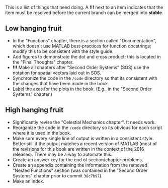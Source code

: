 This is a list of things that need doing. A **!!!** next to an item indicates
that the item must be resolved before the current branch can be merged into
**stable**.

## Low hanging fruit

+ In the "Functions" chapter, there is a section called "Documentation", which
doesn't use MATLAB best-practices for function docstrings; modify this to be
consistent with the style guide.
+ Add figures to demonstrate the dot and cross product; this is located in the
"Final Thoughts" chapter.
+ **!!!** Make all chapters after "Second Order Systems" (SOS) use the notation
for spatial vectors laid out in SOS.
+ Synchronize the code in the `/code` directory so that its consistent with the
changes that have been made in the book.
+ Label the axes for the plots in the book. (E.g., in the "Second Order
Systems" chapter.)

## High hanging fruit

+ Significantly revise the "Celestial Mechanics chapter". It needs work.
+ Reorganize the code in the `/code` directory so its obvious for each script
where it is used in the book.
+ Make sure every single line of output is written in a consistent style. Better
still if the output matches a recent version of MATLAB (most of the revisions
for this book are written in the context of the 2016 releases). There may be a
way to automate this.
+ Create an answer key for the end of section/chapter problems.
+ Create an appendix containing the information from the removed
"Nested Functions" section (was contained in the "Second Order Systems" chapter
prior to commit `38c7b97`).
+ Make an index.
